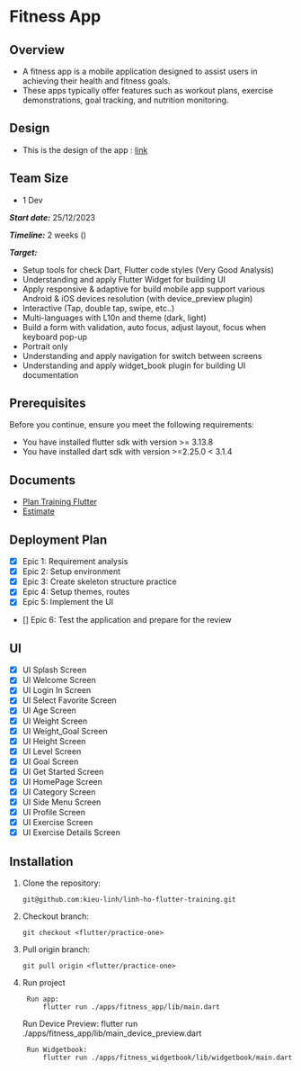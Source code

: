 
# Fitness App

## Overview

- A fitness app is a mobile application designed to assist users in achieving their health and fitness goals. 
- These apps typically offer features such as workout plans, exercise demonstrations, goal tracking, and nutrition monitoring.
## Design

- This is the design of the app : [link](https://www.figma.com/file/cgL21AQDI4EWL0crG5XpXy/Fitness-App?type=design&node-id=0-1&mode=design&t=JEVFe6JUfb2UTrQW-0)

## Team Size 

- 1 Dev

***Start date:*** 25/12/2023 


***Timeline:*** 2 weeks ()


***Target:***

- Setup tools for check Dart, Flutter code styles (Very Good Analysis)
- Understanding and apply Flutter Widget for building UI
- Apply responsive & adaptive for build mobile app support various Android & iOS devices resolution (with device_preview plugin)
- Interactive (Tap, double tap, swipe, etc..)
- Multi-languages with L10n and theme (dark, light)
- Build a form with validation, auto focus, adjust layout, focus when keyboard pop-up
- Portrait only
- Understanding and apply navigation for switch between screens
- Understanding and apply widget_book plugin for building UI documentation

## Prerequisites
Before you continue, ensure you meet the following requirements:
- You have installed flutter sdk with version >= 3.13.8
- You have installed dart sdk with version >=2.25.0 < 3.1.4
    
## Documents
- [Plan Training Flutter](https://docs.google.com/document/d/1KI6ot3FFpO_LyRkXOgGn5A_lWfGzn5KWObt9h5ucBQw/edit#heading=h.gjdgxs)
- [Estimate](https://trello.com/b/NiWPfcm1/practice-one)
​
## Deployment Plan
- [X] Epic 1: Requirement analysis
- [X] Epic 2: Setup environment
- [X] Epic 3: Create skeleton structure practice
- [X] Epic 4: Setup themes, routes
- [X] Epic 5: Implement the UI
- [] Epic 6: Test the application and prepare for the review

## UI
- [X] UI Splash Screen
- [X] UI Welcome Screen
- [X] UI Login In Screen
- [X] UI Select Favorite Screen
- [X] UI Age Screen
- [X] UI Weight Screen
- [X] UI Weight_Goal Screen
- [X] UI Height Screen
- [X] UI Level Screen
- [X] UI Goal Screen
- [X] UI Get Started Screen
- [X] UI HomePage Screen
- [X] UI Category Screen
- [X] UI Side Menu Screen
- [X] UI Profile Screen
- [X] UI Exercise Screen
- [X] UI Exercise Details Screen
## Installation
1. Clone the repository:
​
    ```
    git@github.com:kieu-linh/linh-ho-flutter-training.git
    ```
2. Checkout branch:
​
    ```
    git checkout <flutter/practice-one> 
    ```
3. Pull origin branch:
​
    ```
    git pull origin <flutter/practice-one> 
    ```
4. Run project
   ```
    Run app:
        flutter run ./apps/fitness_app/lib/main.dart
   ```
    Run Device Preview:
        flutter run ./apps/fitness_app/lib/main_device_preview.dart
   ```
    Run Widgetbook:
        flutter run ./apps/fitness_widgetbook/lib/widgetbook/main.dart
   ```